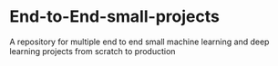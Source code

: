 # End-to-End-small-projects
A repository for multiple end to end small machine learning and deep learning projects from scratch to production
